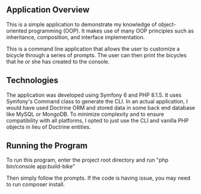 ## Application Overview
This is a simple application to demonstrate my knowledge of object-oriented programming (OOP). It makes use of many OOP principles such as inheritance, composition, and interface implementation.

This is a command line application that allows the user to customize a bicycle through a series of prompts. The user can then print the bicycles that he or she has created to the console.

## Technologies
The application was developed using Symfony 6 and PHP 8.1.5. It uses Symfony's Command class to generate the CLI. In an actual application, I would have used Doctrine ORM and stored data in some back end database like MySQL or MongoDB. To minimize complexity and to ensure compatibility with all platforms, I opted to just use the CLI and vanilla PHP objects in lieu of Doctrine entities.

## Running the Program
To run this program, enter the project root directory and run "php bin/console app:build-bike"

Then simply follow the prompts. If the code is having issue, you may need to run composer install.